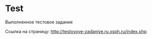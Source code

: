 # Test
Выполненное тестовое задание


Ссылка на страницу: http://testovoye-zadaniye.ru.xsph.ru/index.php
